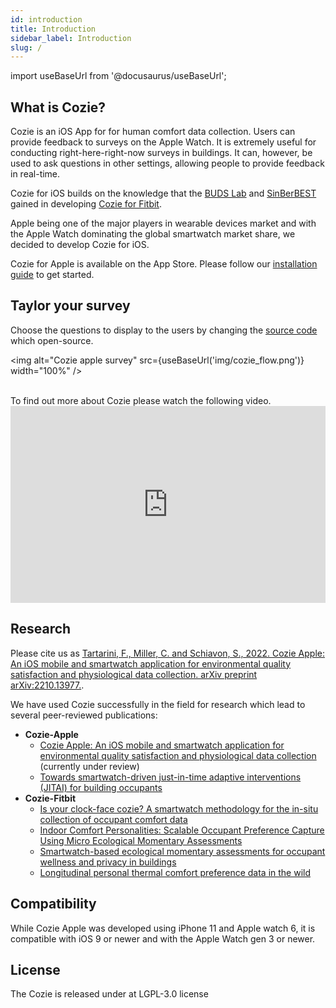 ```yaml
---
id: introduction
title: Introduction
sidebar_label: Introduction
slug: /
---
```


import useBaseUrl from '@docusaurus/useBaseUrl'; 

## What is Cozie?

Cozie is an iOS App for for human comfort data collection. Users can provide feedback to surveys on the Apple Watch. It is extremely useful for conducting right-here-right-now surveys in buildings. It can, however, be used to ask questions in other settings, allowing people to provide feedback in real-time.

Cozie for iOS builds on the knowledge that the [BUDS Lab](https://www.budslab.org/) and [SinBerBEST](https://sinberbest.berkeley.edu) gained in developing [Cozie for Fitbit](https://cozie-fitbit.app).

Apple being one of the major players in wearable devices market and with the Apple Watch dominating the global smartwatch market share, we decided to develop Cozie for iOS. 

Cozie for Apple is available on the App Store. Please follow our [installation guide](installation) to get started.

## Taylor your survey

Choose the questions to display to the users by changing the [source code](https://github.com/cozie-app/cozie-apple) which open-source.

<img alt="Cozie apple survey" src={useBaseUrl('img/cozie_flow.png')}  width="100%" />

<br/>
To find out more about Cozie please watch the following video.
<iframe width="100%" height="315" src="https://www.youtube.com/embed/5e4FwVydYRE" frameborder="0" allow="accelerometer; autoplay; clipboard-write; encrypted-media; gyroscope; picture-in-picture" allowFullScreen></iframe>

## Research
Please cite us as [Tartarini, F., Miller, C. and Schiavon, S., 2022. Cozie Apple: An iOS mobile and smartwatch application for environmental quality satisfaction and physiological data collection. arXiv preprint arXiv:2210.13977.](ttps://arxiv.org/abs/2210.13977).

We have used Cozie successfully in the field for research which lead to several peer-reviewed publications:

- **Cozie-Apple**
    - [Cozie Apple: An iOS mobile and smartwatch application for environmental quality satisfaction and physiological data collection](https://arxiv.org/abs/2210.13977) (currently under review)
    - [Towards smartwatch-driven just-in-time adaptive interventions (JITAI) for building occupants](https://dl.acm.org/doi/10.1145/3563357.3566135)
- **Cozie-Fitbit**
    - [Is your clock-face cozie? A smartwatch methodology for the in-situ collection of occupant comfort data](https://www.researchgate.net/publication/337376844_Is_your_clock-face_cozie_A_smartwatch_methodology_for_the_in-situ_collection_of_occupant_comfort_data)
    - [Indoor Comfort Personalities: Scalable Occupant Preference Capture Using Micro Ecological Momentary Assessments](https://www.researchgate.net/publication/338527635_Indoor_Comfort_Personalities_Scalable_Occupant_Preference_Capture_Using_Micro_Ecological_Momentary_Assessments)
    - [Smartwatch-based ecological momentary assessments for occupant wellness and privacy in buildings](https://www.researchgate.net/publication/359889789_Smartwatch-based_ecological_momentary_assessments_for_occupant_wellness_and_privacy_in_buildings)
    - [Longitudinal personal thermal comfort preference data in the wild](https://www.researchgate.net/publication/356218901_Longitudinal_personal_thermal_comfort_preference_data_in_the_wild)

## Compatibility

While Cozie Apple was developed using iPhone 11 and Apple watch 6, it is compatible with iOS 9 or newer and with the Apple Watch gen 3 or newer.

## License

The Cozie is released under at LGPL-3.0 license


